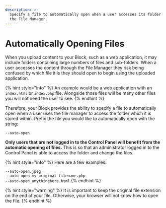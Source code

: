 ```yaml
---
description: >-
  Specify a file to automatically open when a user accesses its folder through
  the File Manager.
---
```


# Automatically Opening Files

When you upload content to your Block, such as a web application, it may include folders containing large numbers of files and sub-folders. When a user accesses the content through the File Manager they risk being confused by which file it is they should open to begin using the uploaded application.&#x20;

{% hint style="info" %}
An example would be a web application with an `index.html` or `index.php` file. Alongside those files will be many other files you will not need the user to see.
{% endhint %}

Therefore, your Block provides the ability to specify a file to automatically open when a user uses the file manager to access the folder which it is stored within. Prefix the file you would like to automatically open with the string:

```
--auto-open
```

**Only users that are not logged in to the Control Panel will benefit from the automatic opening of files.** This is so that an administrator logged in to the Control Panel is able to access the folder and change the files.&#x20;

{% hint style="info" %}
Here are a few examples:

`--auto-open.jpeg`\
`--auto-open-my-original-filename.php`\
`--auto-open_anythinghere.html`
{% endhint %}

{% hint style="warning" %}
It is important to keep the original file extension on the end of your file. Otherwise, your browser will not know how to open the file.&#x20;
{% endhint %}
